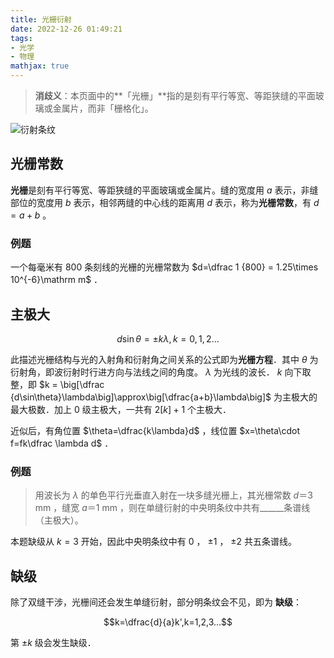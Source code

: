```yaml
---
title: 光栅衍射
date: 2022-12-26 01:49:21
tags:
- 光学
- 物理
mathjax: true
---
```


> <i class="fa-solid fa-arrows-turn-to-dots"></i> **消歧义**：本页面中的**「光栅」**指的是刻有平行等宽、等距狭缝的平面玻璃或金属片，而非「栅格化」。

![衍射条纹](https://upload.wikimedia.org/wikipedia/commons/d/da/Density_plot_of_diffraction_grating.jpg)

## 光栅常数

**光栅**是刻有平行等宽、等距狭缝的平面玻璃或金属片。缝的宽度用 $a$ 表示，非缝部位的宽度用 $b$ 表示，相邻两缝的中心线的距离用 $d$ 表示，称为**光栅常数**，有 $d=a+b$ 。

### 例题

一个每毫米有 $800$ 条刻线的光栅的光栅常数为 $d=\dfrac 1 {800} = 1.25\times 10^{-6}\mathrm m$ ．

## 主极大

$$d\sin \theta=\pm k\lambda, k=0,1,2…$$

此描述光栅结构与光的入射角和衍射角之间关系的公式即为**光栅方程**．其中 $\theta$ 为衍射角，即波衍射时行进方向与法线之间的角度。 $\lambda$ 为光线的波长． $k$ 向下取整，即 $k = \big[\dfrac {d\sin\theta}\lambda\big]\approx\big[\dfrac{a+b}\lambda\big]$ 为主极大的最大极数．加上 0 级主极大，一共有 $2[k]+1$ 个主极大．

近似后，有角位置 $\theta=\dfrac{k\lambda}d$ ，线位置 $x=\theta\cdot f=fk\dfrac \lambda d$ ．

### 例题

> 用波长为 $\lambda$ 的单色平行光垂直入射在一块多缝光栅上，其光栅常数 $d＝3$ $\mathrm{mm}$ ，缝宽 $a＝1$ $\mathrm{mm}$ ，则在单缝衍射的中央明条纹中共有______条谱线（主极大）。

本题缺级从 $k=3$ 开始，因此中央明条纹中有 $0$ ， $±1$ ， $±2$ 共五条谱线。

## 缺级

除了双缝干涉，光栅间还会发生单缝衍射，部分明条纹会不见，即为 **缺级**：

$$k=\dfrac{d}{a}k',k=1,2,3…$$

第 $\pm k$ 级会发生缺级．